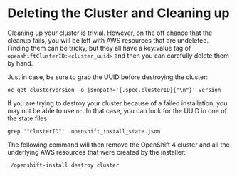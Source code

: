 # Deleting the Cluster and Cleaning up
Cleaning up your cluster is trivial. However, on the off chance that the
cleanup fails, you will be left with AWS resources that are undeleted.
Finding them can be tricky, but they all have a key:value tag of
`openshiftClusterID:<cluster_uuid>` and then you can carefully delete them by
hand.

Just in case, be sure to grab the UUID before destroying the cluster:

    oc get clusterversion -o jsonpath='{.spec.clusterID}{"\n"}' version

If you are trying to destroy your cluster because of a failed installation,
you may not be able to use `oc`. In that case, you can look for the UUID in
one of the state files:

    grep '"clusterID"' .openshift_install_state.json

The following command will then remove the OpenShift 4 cluster and all the
underlying AWS resources that were created by the installer:

    ./openshift-install destroy cluster
